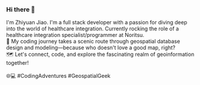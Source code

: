 ### Hi there 👋

I'm Zhiyuan Jiao. I'm a full stack developer with a passion for diving deep into the world of healthcare integration. Currently rocking the role of a healthcare integration specialist/programmer at Noritsu. \
🚀 My coding journey takes a scenic route through geospatial database design and modeling—because who doesn't love a good map, right? \
🗺️ Let's connect, code, and explore the fascinating realm of geoinformation together! \
\
🌐💻 #CodingAdventures #GeospatialGeek
